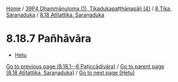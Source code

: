 
[Home](/) / [39P4 Dhammānuloma (1), Tikadukapaṭṭhānapāḷi (4)](../...md) / [8 Tika, Saraṇaduka](...md) / [8.18 Atītattika, Saraṇaduka](../39P4/8/8.18.md)

# 8.18.7 Pañhāvāra

* [Hetu](8.18.7/Hetu.md)

[Go to previous page (8.18.1--6 Paṭiccādivāra)](8.18.1--6.md) / [Go to parent page (8.18 Atītattika, Saraṇaduka)](../39P4/8/8.18.md) / [Go to next page (Hetu)](8.18.7/Hetu.md)


